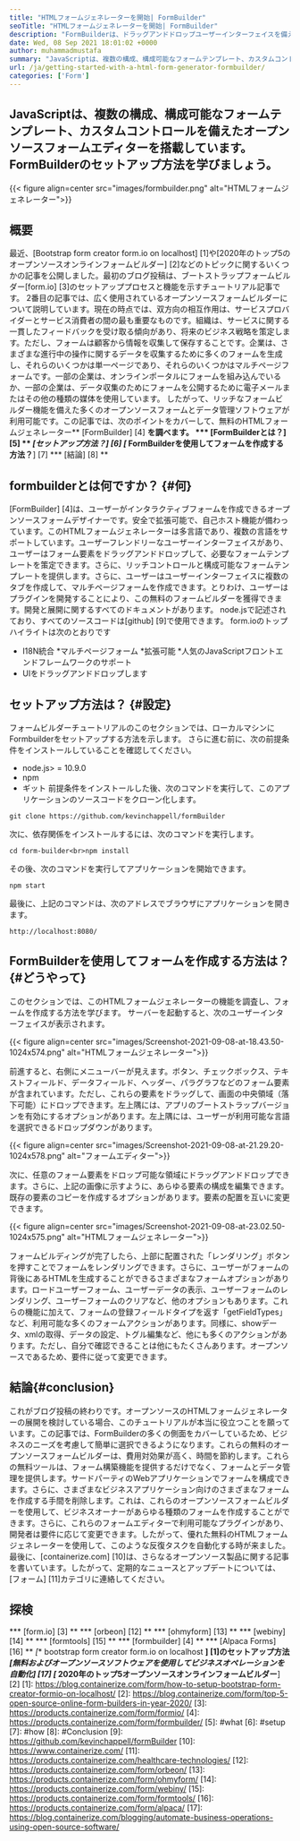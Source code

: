 ```yaml
---
title: "HTMLフォームジェネレーターを開始| FormBuilder" 
seoTitle: "HTMLフォームジェネレーターを開始| FormBuilder" 
description: "FormBuilderは、ドラッグアンドドロップユーザーインターフェイスを備えた無料で多言語HTMLフォームジェネレーターです。このチュートリアルに従って、LocalHostでセットアップする方法を学びます。" 
date: Wed, 08 Sep 2021 18:01:02 +0000
author: muhammadmustafa
summary: "JavaScriptは、複数の構成、構成可能なフォームテンプレート、カスタムコントロールを備えたオープンソースフォームエディターを搭載しています。 FormBuilderのセットアップ方法を学びましょう。" 
url: /ja/getting-started-with-a-html-form-generator-formbuilder/
categories: ['Form']
---
```


## JavaScriptは、複数の構成、構成可能なフォームテンプレート、カスタムコントロールを備えたオープンソースフォームエディターを搭載しています。 FormBuilderのセットアップ方法を学びましょう。

{{< figure align=center src="images/formbuilder.png" alt="HTMLフォームジェネレーター">}}


## **概要**
最近、[Bootstrap form creator form.io on localhost] [1]や[2020年のトップ5のオープンソースオンラインフォームビルダー] [2]などのトピックに関するいくつかの記事を公開しました。最初のブログ投稿は、ブートストラップフォームビルダー[form.io] [3]のセットアッププロセスと機能を示すチュートリアル記事です。 2番目の記事では、広く使用されているオープンソースフォームビルダーについて説明しています。現在の時点では、双方向の相互作用は、サービスプロバイダーとサービス消費者の間の最も重要なものです。組織は、サービスに関する一貫したフィードバックを受け取る傾向があり、将来のビジネス戦略を策定します。ただし、フォームは顧客から情報を収集して保存することです。企業は、さまざまな進行中の操作に関するデータを収集するために多くのフォームを生成し、それらのいくつかは単一ページであり、それらのいくつかはマルチページフォームです。一部の企業は、オンラインポータルにフォームを組み込んでいるか、一部の企業は、データ収集のためにフォームを公開するために電子メールまたはその他の種類の媒体を使用しています。
したがって、リッチなフォームビルダー機能を備えた多くのオープンソースフォームとデータ管理ソフトウェアが利用可能です。この記事では、次のポイントをカバーして、無料のHTMLフォームジェネレーター** [FormBuilder] [4] **を調べます。
  *** [FormBuilderとは？] [5] **
  *[**セットアップ方法？**] [6]
  *[** FormBuilderを使用してフォームを作成する方法？**] [7]
  *** [結論] [8] **

## formbuilderとは何ですか？ {#何}
[FormBuilder] [4]は、ユーザーがインタラクティブフォームを作成できるオープンソースフォームデザイナーです。安全で拡張可能で、自己ホスト機能が備わっています。このHTMLフォームジェネレーターは多言語であり、複数の言語をサポートしています。ユーザーフレンドリーなユーザーインターフェイスがあり、ユーザーはフォーム要素をドラッグアンドドロップして、必要なフォームテンプレートを策定できます。さらに、リッチコントロールと構成可能なフォームテンプレートを提供します。さらに、ユーザーはユーザーインターフェイスに複数のタブを作成して、マルチページフォームを作成できます。とりわけ、ユーザーはプラグインを開発することにより、この無料のフォームビルダーを獲得できます。開発と展開に関するすべてのドキュメントがあります。 node.jsで記述されており、すべてのソースコードは[github] [9]で使用できます。
form.ioのトップハイライトは次のとおりです
  * I18N統合
  *マルチページフォーム
  *拡張可能
  *人気のJavaScriptフロントエンドフレームワークのサポート
  * UIをドラッグアンドドロップします

## セットアップ方法は？ {#設定}
フォームビルダーチュートリアルのこのセクションでは、ローカルマシンにFormbuilderをセットアップする方法を示します。
さらに進む前に、次の前提条件をインストールしていることを確認してください。
  * node.js> = 10.9.0
  * npm
  * ギット
前提条件をインストールした後、次のコマンドを実行して、このアプリケーションのソースコードをクローン化します。
```
git clone https://github.com/kevinchappell/formBuilder
```
次に、依存関係をインストールするには、次のコマンドを実行します。
```
cd form-builder<br>npm install 
```
その後、次のコマンドを実行してアプリケーションを開始できます。
```
npm start
```
最後に、上記のコマンドは、次のアドレスでブラウザにアプリケーションを開きます。
```
http://localhost:8080/
```

## FormBuilderを使用してフォームを作成する方法は？ {#どうやって}
このセクションでは、このHTMLフォームジェネレーターの機能を調査し、フォームを作成する方法を学びます。
サーバーを起動すると、次のユーザーインターフェイスが表示されます。

{{< figure align=center src="images/Screenshot-2021-09-08-at-18.43.50-1024x574.png" alt="HTMLフォームジェネレーター">}}

前進すると、右側にメニューバーが見えます。ボタン、チェックボックス、テキストフィールド、データフィールド、ヘッダー、パラグラフなどのフォーム要素が含まれています。ただし、これらの要素をドラッグして、画面の中央領域（落下可能）にドロップできます。左上隅には、アプリのブートストラップバージョンを有効にするオプションがあります。左上隅には、ユーザーが利用可能な言語を選択できるドロップダウンがあります。

{{< figure align=center src="images/Screenshot-2021-09-08-at-21.29.20-1024x578.png" alt="フォームエディター">}}

次に、任意のフォーム要素をドロップ可能な領域にドラッグアンドドロップできます。さらに、上記の画像に示すように、あらゆる要素の構成を編集できます。既存の要素のコピーを作成するオプションがあります。要素の配置を互いに変更できます。

{{< figure align=center src="images/Screenshot-2021-09-08-at-23.02.50-1024x575.png" alt="HTMLフォームジェネレーター">}}

フォームビルディングが完了したら、上部に配置された「レンダリング」ボタンを押すことでフォームをレンダリングできます。さらに、ユーザーがフォームの背後にあるHTMLを生成することができるさまざまなフォームオプションがあります。ロードユーザーフォーム、ユーザーデータの表示、ユーザーフォームのレンダリング、ユーザーフォームのクリアなど、他のオプションもあります。これらの機能に加えて、フォームの登録フィールドタイプを返す「getFieldTypes」など、利用可能な多くのフォームアクションがあります。同様に、showデータ、xmlの取得、データの設定、トグル編集など、他にも多くのアクションがあります。ただし、自分で確認できることは他にもたくさんあります。オープンソースであるため、要件に従って変更できます。

## 結論{#conclusion}
これがブログ投稿の終わりです。オープンソースのHTMLフォームジェネレーターの展開を検討している場合、このチュートリアルが本当に役立つことを願っています。この記事では、FormBuilderの多くの側面をカバーしているため、ビジネスのニーズを考慮して簡単に選択できるようになります。これらの無料のオープンソースフォームビルダーは、費用対効果が高く、時間を節約します。これらの無料ツールは、フォーム構築機能を提供するだけでなく、フォームとデータ管理を提供します。サードパーティのWebアプリケーションでフォームを構成できます。さらに、さまざまなビジネスアプリケーション向けのさまざまなフォームを作成する手間を削除します。これは、これらのオープンソースフォームビルダーを使用して、ビジネスオーナーがあらゆる種類のフォームを作成することができます。さらに、これらのフォームエディターで利用可能なプラグインがあり、開発者は要件に応じて変更できます。したがって、優れた無料のHTMLフォームジェネレーターを使用して、このような反復タスクを自動化する時が来ました。
最後に、[containerize.com] [10]は、さらなるオープンソース製品に関する記事を書いています。したがって、定期的なニュースとアップデートについては、[フォーム] [11]カテゴリに連絡してください。

## 探検
  *** [form.io] [3] **
  *** [orbeon] [12] **
  *** [ohmyform] [13] **
  *** [webiny] [14] **
  *** [formtools] [15] **
  *** [formbuilder] [4] **
  *** [Alpaca Forms] [16] **
  *[** bootstrap form creator form.io on localhost **] [1]のセットアップ方法
  *[**無料およびオープンソースソフトウェアを使用してビジネスオペレーションを自動化**] [17]
  *[** 2020年のトップ5オープンソースオンラインフォームビルダー**] [2]
[1]: https://blog.containerize.com/form/how-to-setup-bootstrap-form-creator-formio-on-localhost/
[2]: https://blog.containerize.com/form/top-5-open-source-online-form-builders-in-year-2020/
[3]: https://products.containerize.com/form/formio/
[4]: https://products.containerize.com/form/formbuilder/
[5]: #what
[6]: #setup
[7]: #how
[8]: #Conclusion
[9]: https://github.com/kevinchappell/formBuilder
[10]: https://www.containerize.com/
[11]: https://products.containerize.com/healthcare-technologies/
[12]: https://products.containerize.com/form/orbeon/
[13]: https://products.containerize.com/form/ohmyform/
[14]: https://products.containerize.com/form/webiny/
[15]: https://products.containerize.com/form/formtools/
[16]: https://products.containerize.com/form/alpaca/
[17]: https://blog.containerize.com/blogging/automate-business-operations-using-open-source-software/
